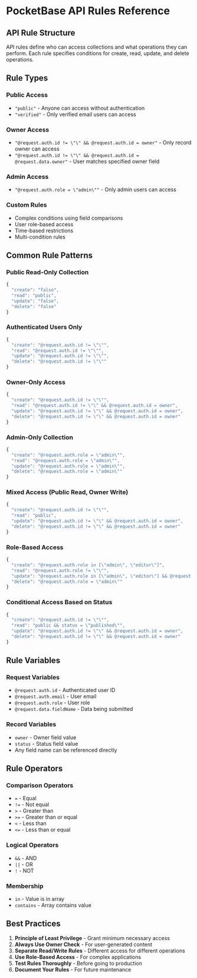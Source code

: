 # PocketBase API Rules Reference

## API Rule Structure

API rules define who can access collections and what operations they can perform. Each rule specifies conditions for create, read, update, and delete operations.

## Rule Types

### Public Access
- `"public"` - Anyone can access without authentication
- `"verified"` - Only verified email users can access

### Owner Access
- `"@request.auth.id != \"\" && @request.auth.id = owner"` - Only record owner can access
- `"@request.auth.id != \"\" && @request.auth.id = @request.data.owner"` - User matches specified owner field

### Admin Access
- `"@request.auth.role = \"admin\""` - Only admin users can access

### Custom Rules
- Complex conditions using field comparisons
- User role-based access
- Time-based restrictions
- Multi-condition rules

## Common Rule Patterns

### Public Read-Only Collection
```javascript
{
  "create": "false",
  "read": "public",
  "update": "false",
  "delete": "false"
}
```

### Authenticated Users Only
```javascript
{
  "create": "@request.auth.id != \"\"",
  "read": "@request.auth.id != \"\"",
  "update": "@request.auth.id != \"\"",
  "delete": "@request.auth.id != \"\""
}
```

### Owner-Only Access
```javascript
{
  "create": "@request.auth.id != \"\"",
  "read": "@request.auth.id != \"\" && @request.auth.id = owner",
  "update": "@request.auth.id != \"\" && @request.auth.id = owner",
  "delete": "@request.auth.id != \"\" && @request.auth.id = owner"
}
```

### Admin-Only Collection
```javascript
{
  "create": "@request.auth.role = \"admin\"",
  "read": "@request.auth.role = \"admin\"",
  "update": "@request.auth.role = \"admin\"",
  "delete": "@request.auth.role = \"admin\""
}
```

### Mixed Access (Public Read, Owner Write)
```javascript
{
  "create": "@request.auth.id != \"\"",
  "read": "public",
  "update": "@request.auth.id != \"\" && @request.auth.id = owner",
  "delete": "@request.auth.id != \"\" && @request.auth.id = owner"
}
```

### Role-Based Access
```javascript
{
  "create": "@request.auth.role in [\"admin\", \"editor\"]",
  "read": "@request.auth.role != \"\"",
  "update": "@request.auth.role in [\"admin\", \"editor\"] && @request.auth.id = owner",
  "delete": "@request.auth.role = \"admin\""
}
```

### Conditional Access Based on Status
```javascript
{
  "create": "@request.auth.id != \"\"",
  "read": "public && status = \"published\"",
  "update": "@request.auth.id != \"\" && @request.auth.id = owner",
  "delete": "@request.auth.id != \"\" && @request.auth.id = owner"
}
```

## Rule Variables

### Request Variables
- `@request.auth.id` - Authenticated user ID
- `@request.auth.email` - User email
- `@request.auth.role` - User role
- `@request.data.fieldName` - Data being submitted

### Record Variables
- `owner` - Owner field value
- `status` - Status field value
- Any field name can be referenced directly

## Rule Operators

### Comparison Operators
- `=` - Equal
- `!=` - Not equal
- `>` - Greater than
- `>=` - Greater than or equal
- `<` - Less than
- `<=` - Less than or equal

### Logical Operators
- `&&` - AND
- `||` - OR
- `!` - NOT

### Membership
- `in` - Value is in array
- `contains` - Array contains value

## Best Practices

1. **Principle of Least Privilege** - Grant minimum necessary access
2. **Always Use Owner Check** - For user-generated content
3. **Separate Read/Write Rules** - Different access for different operations
4. **Use Role-Based Access** - For complex applications
5. **Test Rules Thoroughly** - Before going to production
6. **Document Your Rules** - For future maintenance